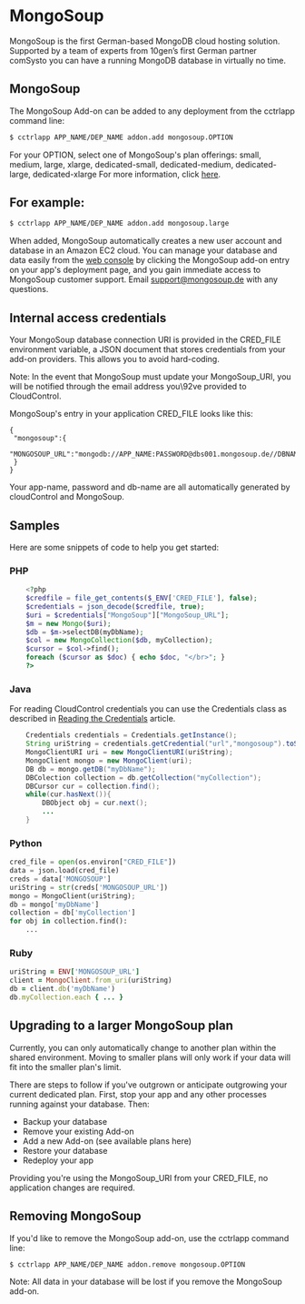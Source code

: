 # MongoSoup

MongoSoup is the first German-based MongoDB cloud hosting solution. Supported
by a team of experts from 10gen’s first German partner comSysto you can have a
running MongoDB database in virtually no time.

## MongoSoup 

The MongoSoup Add-on can be added to any deployment from the cctrlapp command
line:
~~~bash
$ cctrlapp APP_NAME/DEP_NAME addon.add mongosoup.OPTION
~~~

For your OPTION, select one of MongoSoup's plan offerings: small, medium,
large, xlarge, dedicated-small, dedicated-medium, dedicated-large,
dedicated-xlarge For more information, click
[here](https://www.cloudcontrol.com/add-ons/mongosoup).

## For example:
~~~bash
$ cctrlapp APP_NAME/DEP_NAME addon.add mongosoup.large
~~~

When added, MongoSoup automatically creates a new user account and database in
an Amazon EC2 cloud. You can manage your database and data easily from the
[web console](https://www.cloudcontrol.com/console) by clicking the MongoSoup add-on
entry on your app's deployment page, and you gain immediate access to MongoSoup
customer support. Email [support@mongosoup.de](mailto:support@mongosoup.de)
with any questions.

## Internal access credentials

Your MongoSoup database connection URI is provided in the CRED_FILE environment
variable, a JSON document that stores credentials from your add-on providers.
This allows you to avoid hard-coding.

Note: In the event that MongoSoup must update your MongoSoup_URI, you will be
notified through the email address you\92ve provided to CloudControl.

MongoSoup's entry in your application CRED_FILE looks like this:
~~~
{
 "mongosoup":{
   "MONGOSOUP_URL":"mongodb://APP_NAME:PASSWORD@dbs001.mongosoup.de//DBNAME",
 }
}
~~~

Your app-name, password and db-name are all automatically generated by cloudControl and MongoSoup.

## Samples

Here are some snippets of code to help you get started:

### PHP

```php
	<?php
	$credfile = file_get_contents($_ENV['CRED_FILE'], false);
	$credentials = json_decode($credfile, true);
	$uri = $credentials["MongoSoup"]["MongoSoup_URL"];
	$m = new Mongo($uri);
	$db = $m->selectDB(myDbName);
	$col = new MongoCollection($db, myCollection);
	$cursor = $col->find();
	foreach ($cursor as $doc) { echo $doc, "</br>"; }
	?> 
```

### Java

For reading CloudControl credentials you can use the Credentials class as
described in [Reading the Credentials](https://www.cloudcontrol.com/dev-center/Guides/Java/Add-on%20credentials)
article.

```java
    Credentials credentials = Credentials.getInstance();
	String uriString = credentials.getCredential("url","mongosoup").toString();
	MongoClientURI uri = new MongoClientURI(uriString);
	MongoClient mongo = new MongoClient(uri);
	DB db = mongo.getDB("myDbName"); 
	DBColection collection = db.getCollection("myCollection");
	DBCursor cur = collection.find();
	while(cur.hasNext()){
		DBObject obj = cur.next();
		...
	}
```


### Python

```python
cred_file = open(os.environ["CRED_FILE"])
data = json.load(cred_file)
creds = data['MONGOSOUP']
uriString = str(creds['MONGOSOUP_URL'])
mongo = MongoClient(uriString);
db = mongo['myDbName']
collection = db['myCollection']
for obj in collection.find():
	...   
```

### Ruby

```ruby
uriString = ENV['MONGOSOUP_URL']
client = MongoClient.from_uri(uriString)
db = client.db('myDbName')
db.myCollection.each { ... }
```

## Upgrading to a larger MongoSoup plan

Currently, you can only automatically change to another plan within the shared
environment. Moving to smaller plans will only work if your data will fit into
the smaller plan's limit.

There are steps to follow if you've outgrown or anticipate outgrowing your
current dedicated plan. First, stop your app and any other processes running
against your database. Then:

* Backup your database
* Remove your existing Add-on
* Add a new Add-on (see available plans here)
* Restore your database
* Redeploy your app

Providing you're using the MongoSoup_URI from your CRED_FILE, no application
changes are required.

## Removing MongoSoup

If you'd like to remove the MongoSoup add-on, use the cctrlapp command line:
~~~bash
$ cctrlapp APP_NAME/DEP_NAME addon.remove mongosoup.OPTION
~~~

Note: All data in your database will be lost if you remove the MongoSoup
add-on.
